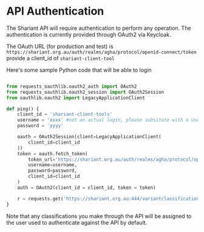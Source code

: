 # API Authentication

The Shariant API will require authentication to perform any operation. The authentication is currently provided through OAuth2 via Keycloak.

The OAuth URL (for production and test) is
`https://shariant.org.au/auth/realms/agha/protocol/openid-connect/token`
provide a client_id of
`shariant-client-tool`

Here's some sample Python code that will be able to login

```python

from requests_oauthlib.oauth2_auth import OAuth2
from requests_oauthlib.oauth2_session import OAuth2Session
from oauthlib.oauth2 import LegacyApplicationClient

def ping() {
	client_id = 'shariant-client-tools'
	username = 'xxxx' #not an actual login, please subsitute with a username and password we've provided you
	password = 'yyyy' 

	oauth = OAuth2Session(client=LegacyApplicationClient(
		client_id=client_id
	))
	token = oauth.fetch_token(
		token_url='https://shariant.org.au/auth/realms/agha/protocol/openid-connect/token',
		username=username,
		password=password,
		client_id=client_id
	)
	auth = OAuth2(client_id = client_id, token = token)

	r = requests.get('https://shariant.org.au:444/variantclassification/api/evidence_keys', auth=auth)
}
```

Note that any classifications you make through the API will be assigned to the user used to authenticate against the API by default.